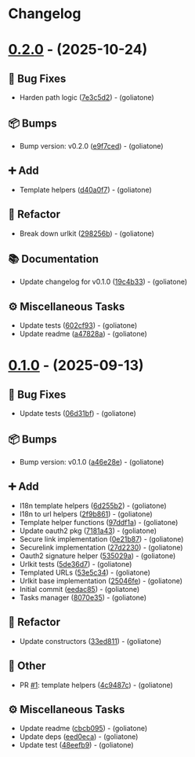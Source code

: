 # Changelog

# [0.2.0](https://github.com/goliatone/go-urlkit/compare/v0.1.0...v0.2.0) - (2025-10-24)

## <!-- 1 -->🐛 Bug Fixes

- Harden path logic ([7e3c5d2](https://github.com/goliatone/go-urlkit/commit/7e3c5d218ffffa765ba11f2f6d3c63dfb94b00f6))  - (goliatone)

## <!-- 13 -->📦 Bumps

- Bump version: v0.2.0 ([e9f7ced](https://github.com/goliatone/go-urlkit/commit/e9f7ced1195ee3ab6edc19859c2b325143e1bf7f))  - (goliatone)

## <!-- 16 -->➕ Add

- Template helpers ([d40a0f7](https://github.com/goliatone/go-urlkit/commit/d40a0f7e67109ba7cf326f96b1e95b21c23c4c21))  - (goliatone)

## <!-- 2 -->🚜 Refactor

- Break down urlkit ([298256b](https://github.com/goliatone/go-urlkit/commit/298256b19f817b0dc7d91c799ec0cbad7e45de57))  - (goliatone)

## <!-- 3 -->📚 Documentation

- Update changelog for v0.1.0 ([19c4b33](https://github.com/goliatone/go-urlkit/commit/19c4b3327559f8d98e1e6b99c576af7dfe68a723))  - (goliatone)

## <!-- 7 -->⚙️ Miscellaneous Tasks

- Update tests ([602cf93](https://github.com/goliatone/go-urlkit/commit/602cf935bc1351a48064dbae507c8e25b70ec47c))  - (goliatone)
- Update readme ([a47828a](https://github.com/goliatone/go-urlkit/commit/a47828a03b70b35bc078600243326c960a7bcf3d))  - (goliatone)

# [0.1.0](https://github.com/goliatone/go-urlkit/tree/v0.1.0) - (2025-09-13)

## <!-- 1 -->🐛 Bug Fixes

- Update tests ([06d31bf](https://github.com/goliatone/go-urlkit/commit/06d31bfc547dc9df1b865e0058d7801ee5d275f3))  - (goliatone)

## <!-- 13 -->📦 Bumps

- Bump version: v0.1.0 ([a46e28e](https://github.com/goliatone/go-urlkit/commit/a46e28ee97c36a16c8daf504581e95dc0fab9ae8))  - (goliatone)

## <!-- 16 -->➕ Add

- I18n template helpers ([6d255b2](https://github.com/goliatone/go-urlkit/commit/6d255b2794426a750ba7b6401098534a99abff6d))  - (goliatone)
- I18n to url helpers ([2f9b861](https://github.com/goliatone/go-urlkit/commit/2f9b861116fd5c312f2a868af0d5b34cc8bed436))  - (goliatone)
- Template helper functions ([97ddf1a](https://github.com/goliatone/go-urlkit/commit/97ddf1a38312ca358ca37e3d53a6670574eac378))  - (goliatone)
- Update oauth2 pkg ([7181a43](https://github.com/goliatone/go-urlkit/commit/7181a4323cc7b3c5ab008d9d26818b5a84c5240b))  - (goliatone)
- Secure link implementation ([0e21b87](https://github.com/goliatone/go-urlkit/commit/0e21b87dfd1d11d76e6f69adee597a9e0eaa94f0))  - (goliatone)
- Securelink implementation ([27d2230](https://github.com/goliatone/go-urlkit/commit/27d2230338eea3e57bc3a9325ce9defde9f4bb5a))  - (goliatone)
- Oauth2 signature helper ([535029a](https://github.com/goliatone/go-urlkit/commit/535029afe0e52a98c1a223b8b6cc7c5514ecdbf0))  - (goliatone)
- Urlkit tests ([5de36d7](https://github.com/goliatone/go-urlkit/commit/5de36d703d1800afd2446889c9b7e4c0db7958d4))  - (goliatone)
- Templated URLs ([53e5c34](https://github.com/goliatone/go-urlkit/commit/53e5c34f8a20a155a5d763cf26bd52237f122b00))  - (goliatone)
- Urlkit base implementation ([25046fe](https://github.com/goliatone/go-urlkit/commit/25046febc6857675cdd3725c52b1e2e992413632))  - (goliatone)
- Initial commit ([eedac85](https://github.com/goliatone/go-urlkit/commit/eedac8573981d3eebe7f6defaa12efb0a0c83e1a))  - (goliatone)
- Tasks manager ([8070e35](https://github.com/goliatone/go-urlkit/commit/8070e35c3a14deb52a23be7da13fcb85266155bf))  - (goliatone)

## <!-- 2 -->🚜 Refactor

- Update constructors ([33ed811](https://github.com/goliatone/go-urlkit/commit/33ed811ee92e986a83830551749c61e04ebb3cb4))  - (goliatone)

## <!-- 30 -->📝 Other

- PR [#1](https://github.com/goliatone/go-urlkit/pull/1): template helpers ([4c9487c](https://github.com/goliatone/go-urlkit/commit/4c9487c01c5af563f74f00c3c64a7f4c953d40f5))  - (goliatone)

## <!-- 7 -->⚙️ Miscellaneous Tasks

- Update readme ([cbcb095](https://github.com/goliatone/go-urlkit/commit/cbcb09527a6d0ee41f126b02b31c2c4829764468))  - (goliatone)
- Update deps ([eed0eca](https://github.com/goliatone/go-urlkit/commit/eed0eca79bfa71e9d6798ebcd1727e51c4c8194f))  - (goliatone)
- Update test ([48eefb9](https://github.com/goliatone/go-urlkit/commit/48eefb94cebdff57e4709b8db068dff472cdb708))  - (goliatone)


